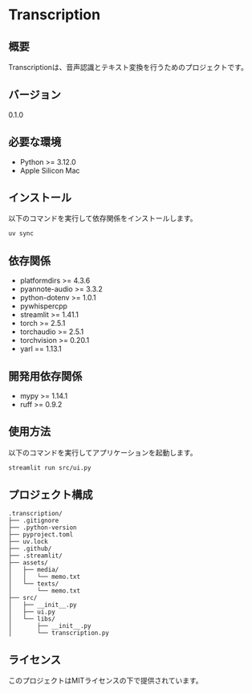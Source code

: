 # Transcription

## 概要
Transcriptionは、音声認識とテキスト変換を行うためのプロジェクトです。

## バージョン
0.1.0

## 必要な環境
- Python >= 3.12.0
- Apple Silicon Mac

## インストール
以下のコマンドを実行して依存関係をインストールします。

```bash
uv sync
```

## 依存関係
- platformdirs >= 4.3.6
- pyannote-audio >= 3.3.2
- python-dotenv >= 1.0.1
- pywhispercpp
- streamlit >= 1.41.1
- torch >= 2.5.1
- torchaudio >= 2.5.1
- torchvision >= 0.20.1
- yarl == 1.13.1

## 開発用依存関係
- mypy >= 1.14.1
- ruff >= 0.9.2

## 使用方法
以下のコマンドを実行してアプリケーションを起動します。

```bash
streamlit run src/ui.py
```

## プロジェクト構成
```
.transcription/
├── .gitignore
├── .python-version
├── pyproject.toml
├── uv.lock
├── .github/
├── .streamlit/
├── assets/
│   ├── media/
│   │   └── memo.txt
│   └── texts/
│       └── memo.txt
├── src/
│   ├── __init__.py
│   ├── ui.py
│   └── libs/
│       ├── __init__.py
│       └── transcription.py
```

## ライセンス
このプロジェクトはMITライセンスの下で提供されています。
